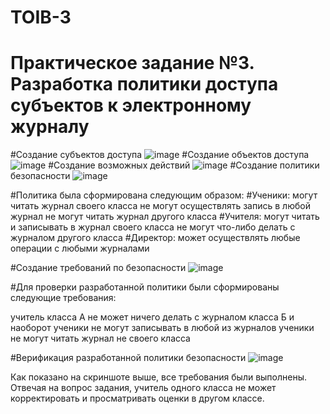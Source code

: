 # TOIB-3

# Практическое задание №3. Разработка политики доступа субъектов к электронному журналу


#Создание субъектов доступа
![image](https://github.com/user-attachments/assets/65fe75bc-5310-44fc-804d-33f464839b9f)
#Создание объектов доступа
![image](https://github.com/user-attachments/assets/16070d6e-9de2-400c-b433-969262c641ef)
#Создание возможных действий
![image](https://github.com/user-attachments/assets/987c8386-c011-44e2-b3b8-74b45c51fcf5)
#Создание политики безопасности
![image](https://github.com/user-attachments/assets/e3c9bb23-d5bf-4025-a7bf-5facd19a991f)

#Политика была сформирована следующим образом:
#Ученики:
могут читать журнал своего класса
не могут осуществлять запись в любой журнал
не могут читать журнал другого класса
#Учителя:
могут читать и записывать в журнал своего класса
не могут что-либо делать с журналом другого класса
#Директор:
может осуществлять любые операции с любыми журналами

#Создание требований по безопасности
![image](https://github.com/user-attachments/assets/3dd2dc99-25e6-47dd-8769-9c3702cb9f7c)

#Для проверки разработанной политики были сформированы следующие требования:

учитель класса А не может ничего делать с журналом класса Б и наоборот
ученики не могут записывать в любой из журналов
ученики не могут читать журнал не своего класса

#Верификация разработанной политики безопасности
![image](https://github.com/user-attachments/assets/d97ad977-58cc-47d5-b449-7a5fd423bf9f)

Как показано на скриншоте выше, все требования были выполнены. Отвечая на вопрос задания, учитель одного класса не может корректировать и просматривать оценки в другом классе.
